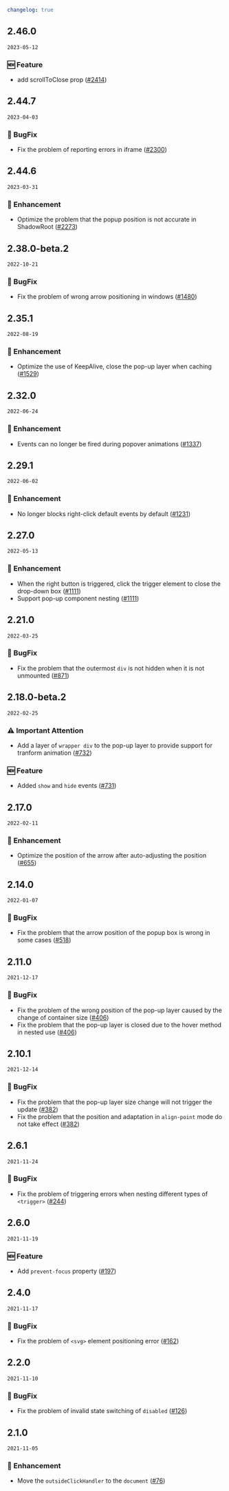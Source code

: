 ```yaml
changelog: true
```

## 2.46.0

`2023-05-12`

### 🆕 Feature

- add scrollToClose prop ([#2414](https://github.com/arco-design/arco-design-vue/pull/2414))


## 2.44.7

`2023-04-03`

### 🐛 BugFix

- Fix the problem of reporting errors in iframe ([#2300](https://github.com/arco-design/arco-design-vue/pull/2300))


## 2.44.6

`2023-03-31`

### 💎 Enhancement

- Optimize the problem that the popup position is not accurate in ShadowRoot ([#2273](https://github.com/arco-design/arco-design-vue/pull/2273))


## 2.38.0-beta.2

`2022-10-21`

### 🐛 BugFix

- Fix the problem of wrong arrow positioning in windows ([#1480](https://github.com/arco-design/arco-design-vue/pull/1480))


## 2.35.1

`2022-08-19`

### 💎 Enhancement

- Optimize the use of KeepAlive, close the pop-up layer when caching ([#1529](https://github.com/arco-design/arco-design-vue/pull/1529))


## 2.32.0

`2022-06-24`

### 💎 Enhancement

- Events can no longer be fired during popover animations ([#1337](https://github.com/arco-design/arco-design-vue/pull/1337))


## 2.29.1

`2022-06-02`

### 💎 Enhancement

- No longer blocks right-click default events by default ([#1231](https://github.com/arco-design/arco-design-vue/pull/1231))


## 2.27.0

`2022-05-13`

### 💎 Enhancement

- When the right button is triggered, click the trigger element to close the drop-down box ([#1111](https://github.com/arco-design/arco-design-vue/pull/1111))
- Support pop-up component nesting ([#1111](https://github.com/arco-design/arco-design-vue/pull/1111))


## 2.21.0

`2022-03-25`

### 🐛 BugFix

- Fix the problem that the outermost `div` is not hidden when it is not unmounted ([#871](https://github.com/arco-design/arco-design-vue/pull/871))


## 2.18.0-beta.2

`2022-02-25`

### ⚠️ Important Attention

- Add a layer of `wrapper div` to the pop-up layer to provide support for tranform animation ([#732](https://github.com/arco-design/arco-design-vue/pull/732))

### 🆕 Feature

- Added `show` and `hide` events ([#731](https://github.com/arco-design/arco-design-vue/pull/731))


## 2.17.0

`2022-02-11`

### 💎 Enhancement

- Optimize the position of the arrow after auto-adjusting the position ([#655](https://github.com/arco-design/arco-design-vue/pull/655))


## 2.14.0

`2022-01-07`

### 🐛 BugFix

- Fix the problem that the arrow position of the popup box is wrong in some cases ([#518](https://github.com/arco-design/arco-design-vue/pull/518))


## 2.11.0

`2021-12-17`

### 🐛 BugFix

- Fix the problem of the wrong position of the pop-up layer caused by the change of container size ([#406](https://github.com/arco-design/arco-design-vue/pull/406))
- Fix the problem that the pop-up layer is closed due to the hover method in nested use ([#406](https://github.com/arco-design/arco-design-vue/pull/406))


## 2.10.1

`2021-12-14`

### 🐛 BugFix

- Fix the problem that the pop-up layer size change will not trigger the update ([#382](https://github.com/arco-design/arco-design-vue/pull/382))
- Fix the problem that the position and adaptation in `align-point` mode do not take effect ([#382](https://github.com/arco-design/arco-design-vue/pull/382))


## 2.6.1

`2021-11-24`

### 🐛 BugFix

- Fix the problem of triggering errors when nesting different types of `<trigger>` ([#244](https://github.com/arco-design/arco-design-vue/pull/244))


## 2.6.0

`2021-11-19`

### 🆕 Feature

- Add `prevent-focus` property ([#197](https://github.com/arco-design/arco-design-vue/pull/197))


## 2.4.0

`2021-11-17`

### 🐛 BugFix

- Fix the problem of `<svg>` element positioning error ([#162](https://github.com/arco-design/arco-design-vue/pull/162))


## 2.2.0

`2021-11-10`

### 🐛 BugFix

- Fix the problem of invalid state switching of `disabled` ([#126](https://github.com/arco-design/arco-design-vue/pull/126))


## 2.1.0

`2021-11-05`

### 💎 Enhancement

- Move the `outsideClickHandler` to the `document` ([#76](https://github.com/arco-design/arco-design-vue/pull/76))

